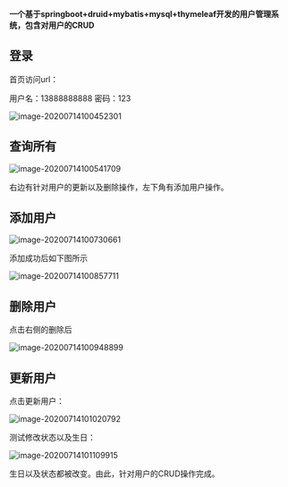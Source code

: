 **一个基于springboot+druid+mybatis+mysql+thymeleaf开发的用户管理系统，包含对用户的CRUD**

## 登录

首页访问url：

用户名：13888888888 密码：123



![image-20200714100452301](http://t8.baidu.com/it/u=2247852322,986532796&fm=79&app=86&f=JPEG?w=1280&h=853)

## 查询所有

![image-20200714100541709](F:\git\crud_custom\customcrud\img\image-20200714100541709.png)

右边有针对用户的更新以及删除操作，左下角有添加用户操作。

## 添加用户

![image-20200714100730661](F:\git\crud_custom\customcrud\img\image-20200714100730661.png)

添加成功后如下图所示

![image-20200714100857711](F:\git\crud_custom\customcrud\img\image-20200714100857711.png)

## 删除用户

点击右侧的删除后

![image-20200714100948899](F:\git\crud_custom\customcrud\img\image-20200714100948899.png)

## 更新用户

点击更新用户：

![image-20200714101020792](F:\git\crud_custom\customcrud\img\image-20200714101020792.png)

测试修改状态以及生日：

![image-20200714101109915](F:\git\crud_custom\customcrud\img\image-20200714101109915.png)

生日以及状态都被改变。由此，针对用户的CRUD操作完成。

